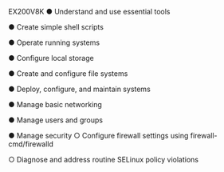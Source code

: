 EX200V8K
● Understand and use essential tools
<!-- ○ Access a shell prompt and issue commands with correct syntax -->
<!-- ○ Use input-output redirection (>, >>, |, 2>, etc.) -->
<!-- ○ Use grep and regular expressions to analyze text -->
<!-- ○ Access remote systems using SSH -->
<!-- ○ Log in and switch users in multi-user targets -->
<!-- ○ Archive, compress, unpack, and uncompress files using tar, star, gzip, and bzip2 -->
<!-- ○ Create and edit text files -->
<!-- ○ Create, delete, copy, and move files and directories -->
<!-- ○ Create hard and soft links -->
<!-- ○ List, set, and change standard ugo/rwx permissions -->
<!-- ○ Locate, read, and use system documentation including man, info, and files in /usr/share/doc -->
● Create simple shell scripts
<!-- ○ Conditionally execute code (use of: if, test, [], etc.) -->
<!-- ○ Use Looping constructs (for, etc.) to process file, command line input -->
<!-- ○ Process script inputs ($1, $2, etc.) -->
<!-- ○ Processing output of shell commands within a script -->
<!-- ○ Processing shell command exit codes -->
● Operate running systems
<!-- ○ Boot, reboot, and shut down a system normally -->
<!-- ○ Boot systems into different targets manually -->
<!-- ○ Interrupt the boot process in order to gain access to a system -->
<!-- ○ Identify CPU/memory intensive processes and kill processes -->
<!-- ○ Adjust process scheduling -->
<!-- ○ Manage tuning profiles -->
<!-- ○ Locate and interpret system log files and journals -->
<!-- ○ Preserve system journals -->
<!-- ○ Start, stop, and check the status of network services -->
<!-- ○ Securely transfer files between systems -->
● Configure local storage
<!-- ○ List, create, and delete partitions on MBR and GPT disks -->
<!-- ○ Create and remove physical volumes -->
<!-- ○ Assign physical volumes to volume groups -->
<!-- ○ Create and delete logical volumes -->
<!-- ○ Configure systems to mount file systems at boot by universally unique ID (UUID) or label -->
<!-- ○ Add new partitions and logical volumes, and swap to a system non-destructively -->
● Create and configure file systems
<!-- ○ Create, mount, unmount, and use vfat, ext4, and xfs file systems -->
<!-- ○ Mount and unmount network file systems using NFS -->
<!-- ○ Extend existing logical volumes -->
<!-- ○ Create and configure set-GID directories for collaboration -->
<!-- ○ Configure disk compression -->
<!-- ○ Manage layered storage -->
<!-- ○ Diagnose and correct file permission problems -->
● Deploy, configure, and maintain systems
<!-- ○ Schedule tasks using at and cron -->
<!-- ○ Start and stop services and configure services to start automatically at boot -->
<!-- ○ Configure systems to boot into a specific target automatically -->
<!-- ○ Configure time service clients -->
<!-- ○ Install and update software packages from Red Hat Network, a remote repository, or from the local file system -->
<!-- ○ Work with package module streams -->
<!-- ○ Modify the system bootloader -->
● Manage basic networking
<!-- ○ Configure IPv4 and IPv6 addresses -->
<!-- ○ Configure hostname resolution -->
<!-- ○ Configure network services to start automatically at boot -->
<!-- ○ Restrict network access using firewall-cmd/firewalld -->
● Manage users and groups
<!-- ○ Create, delete, and modify local user accounts -->
<!-- ○ Change passwords and adjust password aging for local user accounts -->
<!-- ○ Create, delete, and modify local groups and group memberships -->
<!-- ○ Configure superuser access -->
● Manage security
○ Configure firewall settings using firewall-cmd/firewalld
<!-- ○ Create and use file access control lists -->
<!-- ○ Configure key-based authentication for SSH -->
<!-- ○ Set enforcing and permissive modes for SELinux -->
<!-- ○ List and identify SELinux file and process context -->
<!-- ○ Restore default file contexts -->
<!-- ○ Manage SELinux port labels -->
<!-- ○ Use boolean settings to modify system SELinux settings -->
○ Diagnose and address routine SELinux policy violations
